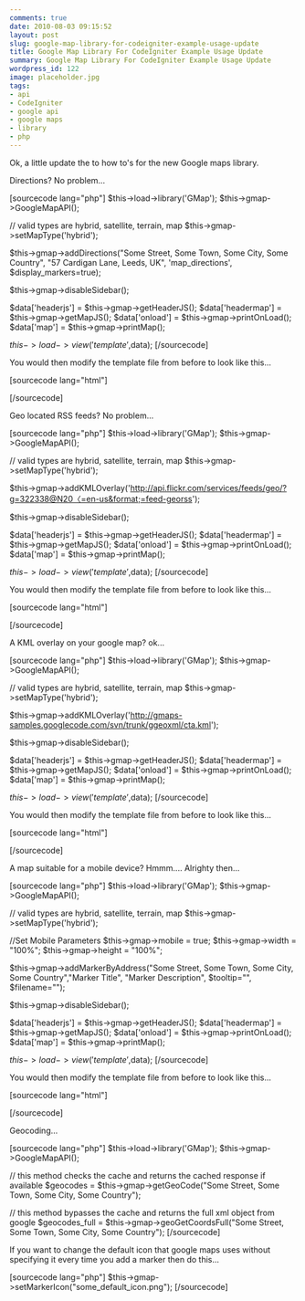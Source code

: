 ```yaml
---
comments: true
date: 2010-08-03 09:15:52
layout: post
slug: google-map-library-for-codeigniter-example-usage-update
title: Google Map Library For CodeIgniter Example Usage Update
summary: Google Map Library For CodeIgniter Example Usage Update
wordpress_id: 122
image: placeholder.jpg
tags:
- api
- CodeIgniter
- google api
- google maps
- library
- php
---
```


Ok, a little update the to how to's for the new Google maps library.

Directions? No problem...

[sourcecode lang="php"]
$this->load->library('GMap');
$this->gmap->GoogleMapAPI();

// valid types are hybrid, satellite, terrain, map
$this->gmap->setMapType('hybrid');

$this->gmap->addDirections("Some Street, Some Town, Some City, Some Country", "57 Cardigan Lane, Leeds, UK", 'map_directions', $display_markers=true);

$this->gmap->disableSidebar();

$data['headerjs'] = $this->gmap->getHeaderJS();
$data['headermap'] = $this->gmap->getMapJS();
$data['onload'] = $this->gmap->printOnLoad();
$data['map'] = $this->gmap->printMap();
 
$this->load->view('template',$data);
[/sourcecode]

You would then modify the template file from before to look like this...

[sourcecode lang="html"]












[/sourcecode]

Geo located RSS feeds? No problem...

[sourcecode lang="php"]
$this->load->library('GMap');
$this->gmap->GoogleMapAPI();

// valid types are hybrid, satellite, terrain, map
$this->gmap->setMapType('hybrid');

$this->gmap->addKMLOverlay('http://api.flickr.com/services/feeds/geo/?g=322338@N20〈=en-us&format;=feed-georss');

$this->gmap->disableSidebar();

$data['headerjs'] = $this->gmap->getHeaderJS();
$data['headermap'] = $this->gmap->getMapJS();
$data['onload'] = $this->gmap->printOnLoad();
$data['map'] = $this->gmap->printMap();
 
$this->load->view('template',$data);
[/sourcecode]

You would then modify the template file from before to look like this...

[sourcecode lang="html"]







[/sourcecode]

A KML overlay on your google map? ok...

[sourcecode lang="php"]
$this->load->library('GMap');
$this->gmap->GoogleMapAPI();

// valid types are hybrid, satellite, terrain, map
$this->gmap->setMapType('hybrid');

$this->gmap->addKMLOverlay('http://gmaps-samples.googlecode.com/svn/trunk/ggeoxml/cta.kml');

$this->gmap->disableSidebar();

$data['headerjs'] = $this->gmap->getHeaderJS();
$data['headermap'] = $this->gmap->getMapJS();
$data['onload'] = $this->gmap->printOnLoad();
$data['map'] = $this->gmap->printMap();
 
$this->load->view('template',$data);
[/sourcecode]

You would then modify the template file from before to look like this...

[sourcecode lang="html"]







[/sourcecode]

A map suitable for a mobile device? Hmmm.... Alrighty then...

[sourcecode lang="php"]
$this->load->library('GMap');
$this->gmap->GoogleMapAPI();

// valid types are hybrid, satellite, terrain, map
$this->gmap->setMapType('hybrid');

//Set Mobile Parameters
$this->gmap->mobile = true;
$this->gmap->width = "100%";
$this->gmap->height = "100%";

$this->gmap->addMarkerByAddress("Some Street, Some Town, Some City, Some Country","Marker Title", "Marker Description", $tooltip="", $filename="");

$this->gmap->disableSidebar();

$data['headerjs'] = $this->gmap->getHeaderJS();
$data['headermap'] = $this->gmap->getMapJS();
$data['onload'] = $this->gmap->printOnLoad();
$data['map'] = $this->gmap->printMap();
 
$this->load->view('template',$data);
[/sourcecode]

You would then modify the template file from before to look like this...

[sourcecode lang="html"]







[/sourcecode]

Geocoding...

[sourcecode lang="php"]
$this->load->library('GMap');
$this->gmap->GoogleMapAPI();

// this method checks the cache and returns the cached response if available
$geocodes = $this->gmap->getGeoCode("Some Street, Some Town, Some City, Some Country");

// this method bypasses the cache and returns the full xml object from google
$geocodes_full = $this->gmap->geoGetCoordsFull("Some Street, Some Town, Some City, Some Country");
[/sourcecode]

If you want to change the default icon that google maps uses without specifying it every time you add a marker then do this...

[sourcecode lang="php"]
$this->gmap->setMarkerIcon("some_default_icon.png");
[/sourcecode]
